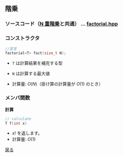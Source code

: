## 階乗

### ソースコード（<a href = "n_fact.md">N 重階乗</a>と共通） $...$ <a href = "factorial.cpp">factorial.hpp</a>

### コンストラクタ
```cpp
//宣言
factorial<T> fact(size_t N);
```
- `T` は計算結果を補完する型
- `N` は計算する最大値

- 計算量: $O(N)$（掛け算の計算量が $O(1)$ のとき）

### メンバ関数
**計算**
```cpp
// calculate
T f(int x)
```
- $x!$ を返します。
- 計算量: $O(1)$

<a href = "https://github.com/tomo-224/klib/blob/main/type/enum.md">戻る</a>
